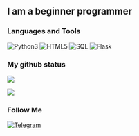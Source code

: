 ## I am a beginner programmer

### Languages and Tools
![Python3](https://img.shields.io/badge/-Python-0d1117?style=for-the-badge&logo=Python&logoColor=76c08d)
![HTML5](https://img.shields.io/badge/-HTML-0d1117?style=for-the-badge&logo=HTML5&logoColor=#E34F26)
![SQL](https://img.shields.io/badge/-SQLite-0d1117?style=for-the-badge&logo=SQLite&logoColor=#003B57)
![Flask](https://img.shields.io/badge/-Flask-0d1117?style=for-the-badge&logo=Flask&logoColor=#000000)

### My github status
[![](https://github-readme-stats.vercel.app/api?username=SunLLIine&show_icons=true&bg_color=0d1117&text_color=ffffff&title_color=76c08d&icon_color=76c08d)](https://github.com/anuraghazra/github-readme-stats)


![](https://github-profile-trophy.vercel.app/?username=SunLLIine&theme=nord&no-frame=true&no-bg=true)


### Follow Me
[![Telegram](https://img.shields.io/badge/-Telegram-0d1117?style=for-the-badge&logo=telegram&logoColor=27A0D9)](https://t.me/SunLLline)
